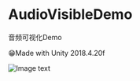 # AudioVisibleDemo
 音频可视化Demo
 
😁Made with Unity 2018.4.20f


![Image text](https://github.com/AHappyFun/AudioVisibleDemo/blob/master/readme.gif)

